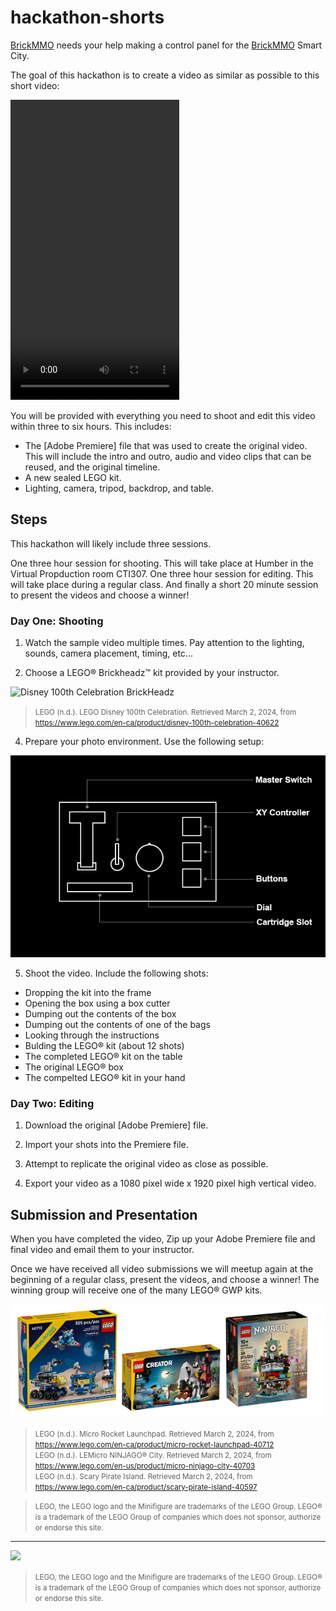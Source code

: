 # hackathon-shorts

<style>@import url("//readme.codeadam.ca/readme.css");</style>

[BrickMMO](http://brickmmo.com/) needs your help making a control panel for the [BrickMMO](https://brickmmo.com/) Smart City. 

The goal of this hackathon is to create a video as similar as possible to this short video:

<video width="270" height="480" controls>
    <source src="videos/jake-sully-brickheadz.mp4" type="video/mp4">
</video>

You will be provided with everything you need to shoot and edit this video within three to six hours. This includes:

 - The [Adobe Premiere] file that was used to create the original video. This will include the intro and outro, audio and video clips that can be reused, and the original timeline. 
 - A new sealed LEGO kit.
 - Lighting, camera, tripod, backdrop, and table.

## Steps

This hackathon will likely include three sessions. 

One three hour session for shooting. This will take place at Humber in the Virtual Propduction room CTI307. One three hour session for editing. This will take place during a regular class. And finally a short 20 minute session to present the videos and choose a winner!

### Day One: Shooting

1) Watch the sample video multiple times. Pay attention to the lighting, sounds, camera placement, timing, etc...

2) Choose a LEGO® Brickheadz™ kit provided by your instructor.

  ![Disney 100th Celebration BrickHeadz](images/brickheadz.png)

  > <small>LEGO (n.d.). LEGO Disney 100th Celebration. Retrieved March 2, 2024, from https://www.lego.com/en-ca/product/disney-100th-celebration-40622</small>

4) Prepare your photo environment. Use the following setup:

![Equipment Layout](images/layout.png)

5) Shoot the video. Include the following shots:

  - Dropping the kit into the frame
  - Opening the box using a box cutter
  - Dumping out the contents of the box
  - Dumping out the contents of one of the bags
  - Looking through the instructions
  - Bulding the LEGO® kit (about 12 shots)
  - The completed LEGO® kit on the table
  - The original LEGO® box
  - The compelted LEGO® kit in your hand

### Day Two: Editing

1) Download the original [Adobe Premiere] file. 

2) Import your shots into the Premiere file.

3) Attempt to replicate the original video as close as possible. 

4) Export your video as a 1080 pixel wide x 1920 pixel high vertical video.

## Submission and Presentation

When you have completed the video, Zip up your Adobe Premiere file and final video and email them to your instructor. 

Once we have received all video submissions we will meetup again at the beginning of a regular class, present the videos, and choose a winner! The winning group will receive one of the many LEGO® GWP kits. 

![LEGO® GWP](images/lego-gwp.png)

> <small>LEGO (n.d.). Micro Rocket Launchpad. Retrieved March 2, 2024, from https://www.lego.com/en-ca/product/micro-rocket-launchpad-40712  
> LEGO (n.d.). LEMicro NINJAGO® City. Retrieved March 2, 2024, from https://www.lego.com/en-us/product/micro-ninjago-city-40703  
> LEGO (n.d.). Scary Pirate Island. Retrieved March 2, 2024, from https://www.lego.com/en-ca/product/scary-pirate-island-40597</small>

> <small>LEGO, the LEGO logo and the Minifigure are trademarks of the LEGO Group.
> LEGO® is a trademark of the LEGO Group of companies which does not sponsor, authorize or endorse this site.</small>

---

<a href="https://brickmmo.com">
<img src="https://brickmmo.com/images/brickmmo-logo-horizontal.jpg" width="100">
</a>




> <small>LEGO, the LEGO logo and the Minifigure are trademarks of the LEGO Group. LEGO® is a trademark of the LEGO Group of companies which does not sponsor, authorize or endorse this site.</small>
